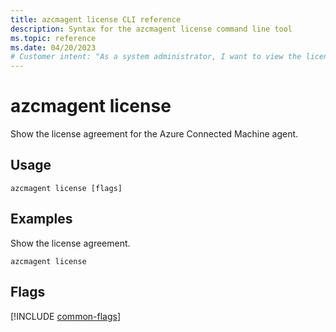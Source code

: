 ```yaml
---
title: azcmagent license CLI reference
description: Syntax for the azcmagent license command line tool
ms.topic: reference
ms.date: 04/20/2023
# Customer intent: "As a system administrator, I want to view the license agreement for the Azure Connected Machine agent using the command line, so that I can ensure compliance with licensing terms."
---
```


# azcmagent license

Show the license agreement for the Azure Connected Machine agent.

## Usage

```
azcmagent license [flags]
```

## Examples

Show the license agreement.

```
azcmagent license
```

## Flags

[!INCLUDE [common-flags](includes/azcmagent-common-flags.md)]
